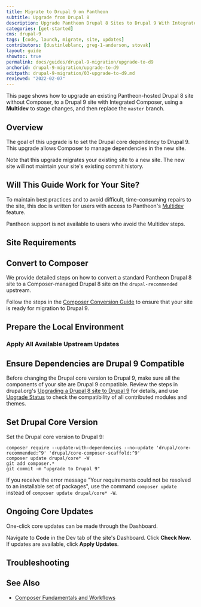 ```yaml
---
title: Migrate to Drupal 9 on Pantheon
subtitle: Upgrade from Drupal 8
description: Upgrade Pantheon Drupal 8 Sites to Drupal 9 With Integrated Composer
categories: [get-started]
cms: drupal-9
tags: [code, launch, migrate, site, updates]
contributors: [dustinleblanc, greg-1-anderson, stovak]
layout: guide
showtoc: true
permalink: docs/guides/drupal-9-migration/upgrade-to-d9
anchorid: drupal-9-migration/upgrade-to-d9
editpath: drupal-9-migration/03-upgrade-to-d9.md
reviewed: "2022-02-07"
---
```


This page shows how to upgrade an existing Pantheon-hosted Drupal 8 site without Composer, to a Drupal 9 site with Integrated Composer, using a **Multidev** to stage changes, and then replace the `master` branch.

## Overview

The goal of this upgrade is to set the Drupal core dependency to Drupal 9. This upgrade allows Composer to manage dependencies in the new site.

Note that this upgrade migrates your existing site to a new site. The new site will not maintain your site's existing commit history.

## Will This Guide Work for Your Site?

<Alert title="Multidev Required" type="danger">

To maintain best practices and to avoid difficult, time-consuming repairs to the site, this doc is written for users with access to Pantheon's [Multidev](/multidev) feature.

Pantheon support is not available to users who avoid the Multidev steps.

</Alert>

## Site Requirements

<Partial file="drupal-9/upgrade-site-requirements.md" />

## Convert to Composer

We provide detailed steps on how to convert a standard Pantheon Drupal 8 site to a Composer-managed Drupal 8 site on the `drupal-recommended` upstream.

<Alert title="Note"  type="info" >

Follow the steps in the [Composer Conversion Guide](/guides/composer-convert) to ensure that your site is ready for migration to Drupal 9.

</Alert>

## Prepare the Local Environment

<Partial file="drupal-9/prepare-local-environment.md" />

### Apply All Available Upstream Updates

<Partial file="drupal-apply-upstream-updates.md" />

## Ensure Dependencies are Drupal 9 Compatible

Before changing the Drupal core version to Drupal 9, make sure all the components of your site are Drupal 9 compatible. Review the steps in drupal.org's [Upgrading a Drupal 8 site to Drupal 9](https://www.drupal.org/docs/upgrading-drupal/how-to-prepare-your-drupal-7-or-8-site-for-drupal-9/upgrading-a-drupal-8-site) for details, and use [Upgrade Status](https://www.drupal.org/project/upgrade_status) to check the compatibility of all contributed modules and themes.

## Set Drupal Core Version

Set the Drupal core version to Drupal 9:

  ```shell{promptUser: user}
  composer require --update-with-dependencies --no-update 'drupal/core-recommended:^9' 'drupal/core-composer-scaffold:^9'
  composer update drupal/core* -W
  git add composer.*
  git commit -m "upgrade to Drupal 9"
  ```

If you receive the error message "Your requirements could not be resolved to an installable set of packages", use the command `composer update` instead of `composer update drupal/core* -W`.

## Ongoing Core Updates

One-click core updates can be made through the Dashboard.

Navigate to **Code** in the Dev tab of the site's Dashboard. Click **Check Now**. If updates are available, click **Apply Updates**.

## Troubleshooting

<Partial file="composer-updating.md" />

## See Also

- [Composer Fundamentals and Workflows](/composer)
